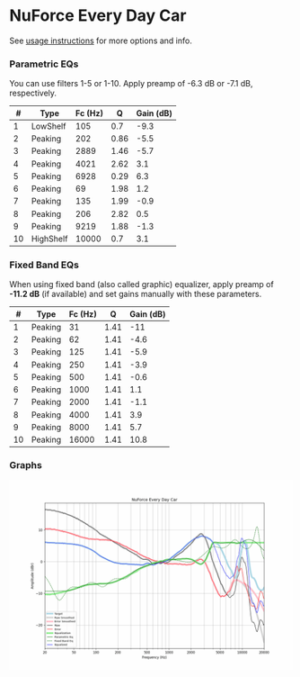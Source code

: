 # NuForce Every Day Car
See [usage instructions](https://github.com/jaakkopasanen/AutoEq#usage) for more options and info.

### Parametric EQs
You can use filters 1-5 or 1-10. Apply preamp of -6.3 dB or -7.1 dB, respectively.

|   # | Type      |   Fc (Hz) |    Q |   Gain (dB) |
|-----|-----------|-----------|------|-------------|
|   1 | LowShelf  |       105 | 0.7  |        -9.3 |
|   2 | Peaking   |       202 | 0.86 |        -5.5 |
|   3 | Peaking   |      2889 | 1.46 |        -5.7 |
|   4 | Peaking   |      4021 | 2.62 |         3.1 |
|   5 | Peaking   |      6928 | 0.29 |         6.3 |
|   6 | Peaking   |        69 | 1.98 |         1.2 |
|   7 | Peaking   |       135 | 1.99 |        -0.9 |
|   8 | Peaking   |       206 | 2.82 |         0.5 |
|   9 | Peaking   |      9219 | 1.88 |        -1.3 |
|  10 | HighShelf |     10000 | 0.7  |         3.1 |

### Fixed Band EQs
When using fixed band (also called graphic) equalizer, apply preamp of **-11.2 dB** (if available) and set gains manually with these parameters.

|   # | Type    |   Fc (Hz) |    Q |   Gain (dB) |
|-----|---------|-----------|------|-------------|
|   1 | Peaking |        31 | 1.41 |       -11   |
|   2 | Peaking |        62 | 1.41 |        -4.6 |
|   3 | Peaking |       125 | 1.41 |        -5.9 |
|   4 | Peaking |       250 | 1.41 |        -3.9 |
|   5 | Peaking |       500 | 1.41 |        -0.6 |
|   6 | Peaking |      1000 | 1.41 |         1.1 |
|   7 | Peaking |      2000 | 1.41 |        -1.1 |
|   8 | Peaking |      4000 | 1.41 |         3.9 |
|   9 | Peaking |      8000 | 1.41 |         5.7 |
|  10 | Peaking |     16000 | 1.41 |        10.8 |

### Graphs
![](./NuForce%20Every%20Day%20Car.png)
